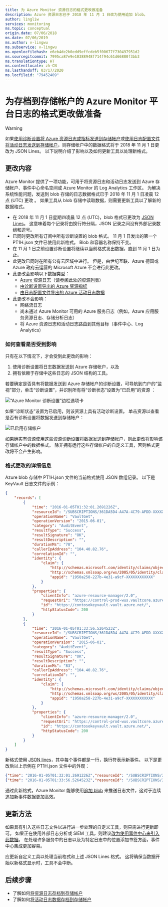 ```yaml
---
title: 为 Azure Monitor 资源日志的格式更改做准备
description: Azure 资源日志已于 2018 年 11 月 1 日改为使用追加 blob。
author: lingliw
services: monitoring
ms.topic: conceptual
origin.date: 07/06/2018
ms.date: 07/06/2019
ms.author: v-lingwu
ms.subservice: v-lingwu
ms.openlocfilehash: e6eb4de2b0edd9effcdeb5f00677f730497951d2
ms.sourcegitcommit: 7995ca87e9e10388948f714f94c61d66880f3bb3
ms.translationtype: HT
ms.contentlocale: zh-CN
ms.lasthandoff: 03/17/2020
ms.locfileid: "79452409"
---
```

# <a name="prepare-for-format-change-to-azure-monitor-platform-logs-archived-to-a-storage-account"></a>为存档到存储帐户的 Azure Monitor 平台日志的格式更改做准备

> [!WARNING]
> 如果[使用诊断设置将 Azure 资源日志或指标发送到存储帐户](resource-logs-collect-storage.md)或[使用日志配置文件将活动日志发送到存储帐户](resource-logs-collect-storage.md)，则存储帐户中的数据格式将于 2018 年 11 月 1 日更改为 JSON Lines。 以下说明介绍了影响以及如何更新工具以处理新格式。
>

## <a name="what-changed"></a>更改内容

Azure Monitor 提供了一项功能，可用于将资源日志和活动日志发送到 Azure 存储帐户、事件中心命名空间或 Azure Monitor 的 Log Analytics 工作区。 为解决系统性能问题，发送到 blob 存储的日志数据格式已于 2018 年 11 月 1 日凌晨 12 点 (UTC) 更改  。 如果工具从 blob 存储中读取数据，则需要更新工具以了解新的数据格式。

* 在 2018 年 11 月 1 日星期四凌晨 12 点 (UTC)，blob 格式已更改为 [JSON Lines](http://jsonlines.org/)。 这意味着每个记录将由换行符分隔，JSON 记录之间没有外部记录数组和逗号。
* 已同时更改所有订阅中所有诊断设置的 blob 格式。 11 月 1 日发出的第一个 PT1H.json 文件已使用此新格式。 Blob 和容器名称保持不变。
* 在 11 月 1 日之前设置诊断设置将继续以当前格式发出数据，直到 11 月 1 日为止。
* 此更改已同时在所有公有云区域中进行。 但是，由世纪互联、Azure 德国或 Azure 政府云运营的 Microsoft Azure 不会进行此更改。
* 此更改会影响以下数据类型：
  * [Azure 资源日志](resource-logs-collect-storage.md)（[请参阅此处的资源列表](diagnostic-logs-schema.md)）
  * [由诊断设置导出的 Azure 资源指标](diagnostic-settings.md)
  * [由日志配置文件导出的 Azure 活动日志数据](activity-log-collect.md)
* 此更改不会影响：
  * 网络流日志
  * 尚未通过 Azure Monitor 可用的 Azure 服务日志（例如，Azure 应用服务资源日志、存储分析日志）
  * 将 Azure 资源日志和活动日志路由到其他目标（事件中心、Log Analytics）

### <a name="how-to-see-if-you-are-impacted"></a>如何查看是否受到影响

只有在以下情况下，才会受到此更改的影响：
1. 使用诊断设置将日志数据发送到 Azure 存储帐户，以及
2. 拥有依赖于存储中这些日志的 JSON 结构的工具。
 
若要确定是否具有将数据发送到 Azure 存储帐户的诊断设置，可导航到门户的“监视”部分，单击“诊断设置”，并识别所有将“诊断状态”设置为“已启用”的资源     ：

![“Azure Monitor 诊断设置”边栏选项卡](media/diagnostic-logs-append-blobs/portal-diag-settings.png)

如果“诊断状态”设置为已启用，则该资源上具有活动诊断设置。 单击资源以查看是否有诊断设置将数据发送到存储帐户：

![已启用存储帐户](media/diagnostic-logs-append-blobs/portal-storage-enabled.png)

如果确实有资源使用这些资源诊断设置将数据发送到存储帐户，则此更改将影响该存储帐户中的数据格式。 除非拥有运行这些存储帐户的自定义工具，否则格式更改将不会产生影响。

### <a name="details-of-the-format-change"></a>格式更改的详细信息

Azure blob 存储中 PT1H.json 文件的当前格式使用 JSON 数组记录。 以下是 KeyVault 日志文件的示例：

```json
{
    "records": [
        {
            "time": "2016-01-05T01:32:01.2691226Z",
            "resourceId": "/SUBSCRIPTIONS/361DA5D4-A47A-4C79-AFDD-XXXXXXXXXXXX/RESOURCEGROUPS/CONTOSOGROUP/PROVIDERS/MICROSOFT.KEYVAULT/VAULTS/CONTOSOKEYVAULT",
            "operationName": "VaultGet",
            "operationVersion": "2015-06-01",
            "category": "AuditEvent",
            "resultType": "Success",
            "resultSignature": "OK",
            "resultDescription": "",
            "durationMs": "78",
            "callerIpAddress": "104.40.82.76",
            "correlationId": "",
            "identity": {
                "claim": {
                    "http://schemas.microsoft.com/identity/claims/objectidentifier": "d9da5048-2737-4770-bd64-XXXXXXXXXXXX",
                    "http://schemas.xmlsoap.org/ws/2005/05/identity/claims/upn": "live.com#username@outlook.com",
                    "appid": "1950a258-227b-4e31-a9cf-XXXXXXXXXXXX"
                }
            },
            "properties": {
                "clientInfo": "azure-resource-manager/2.0",
                "requestUri": "https://control-prod-wus.vaultcore.azure.net/subscriptions/361da5d4-a47a-4c79-afdd-XXXXXXXXXXXX/resourcegroups/contosoresourcegroup/providers/Microsoft.KeyVault/vaults/contosokeyvault?api-version=2015-06-01",
                "id": "https://contosokeyvault.vault.azure.net/",
                "httpStatusCode": 200
            }
        },
        {
            "time": "2016-01-05T01:33:56.5264523Z",
            "resourceId": "/SUBSCRIPTIONS/361DA5D4-A47A-4C79-AFDD-XXXXXXXXXXXX/RESOURCEGROUPS/CONTOSOGROUP/PROVIDERS/MICROSOFT.KEYVAULT/VAULTS/CONTOSOKEYVAULT",
            "operationName": "VaultGet",
            "operationVersion": "2015-06-01",
            "category": "AuditEvent",
            "resultType": "Success",
            "resultSignature": "OK",
            "resultDescription": "",
            "durationMs": "83",
            "callerIpAddress": "104.40.82.76",
            "correlationId": "",
            "identity": {
                "claim": {
                    "http://schemas.microsoft.com/identity/claims/objectidentifier": "d9da5048-2737-4770-bd64-XXXXXXXXXXXX",
                    "http://schemas.xmlsoap.org/ws/2005/05/identity/claims/upn": "live.com#username@outlook.com",
                    "appid": "1950a258-227b-4e31-a9cf-XXXXXXXXXXXX"
                }
            },
            "properties": {
                "clientInfo": "azure-resource-manager/2.0",
                "requestUri": "https://control-prod-wus.vaultcore.azure.net/subscriptions/361da5d4-a47a-4c79-afdd-XXXXXXXXXXXX/resourcegroups/contosoresourcegroup/providers/Microsoft.KeyVault/vaults/contosokeyvault?api-version=2015-06-01",
                "id": "https://contosokeyvault.vault.azure.net/",
                "httpStatusCode": 200
            }
        }
    ]
}
```

新格式使用 [JSON lines](http://jsonlines.org/)，其中每个事件都是一行，换行符表示新事件。 以下是更改后以上示例在 PT1H.json 文件中的外观：

```json
{"time": "2016-01-05T01:32:01.2691226Z","resourceId": "/SUBSCRIPTIONS/361DA5D4-A47A-4C79-AFDD-XXXXXXXXXXXX/RESOURCEGROUPS/CONTOSOGROUP/PROVIDERS/MICROSOFT.KEYVAULT/VAULTS/CONTOSOKEYVAULT","operationName": "VaultGet","operationVersion": "2015-06-01","category": "AuditEvent","resultType": "Success","resultSignature": "OK","resultDescription": "","durationMs": "78","callerIpAddress": "104.40.82.76","correlationId": "","identity": {"claim": {"http://schemas.microsoft.com/identity/claims/objectidentifier": "d9da5048-2737-4770-bd64-XXXXXXXXXXXX","http://schemas.xmlsoap.org/ws/2005/05/identity/claims/upn": "live.com#username@outlook.com","appid": "1950a258-227b-4e31-a9cf-XXXXXXXXXXXX"}},"properties": {"clientInfo": "azure-resource-manager/2.0","requestUri": "https://control-prod-wus.vaultcore.azure.net/subscriptions/361da5d4-a47a-4c79-afdd-XXXXXXXXXXXX/resourcegroups/contosoresourcegroup/providers/Microsoft.KeyVault/vaults/contosokeyvault?api-version=2015-06-01","id": "https://contosokeyvault.vault.azure.net/","httpStatusCode": 200}}
{"time": "2016-01-05T01:33:56.5264523Z","resourceId": "/SUBSCRIPTIONS/361DA5D4-A47A-4C79-AFDD-XXXXXXXXXXXX/RESOURCEGROUPS/CONTOSOGROUP/PROVIDERS/MICROSOFT.KEYVAULT/VAULTS/CONTOSOKEYVAULT","operationName": "VaultGet","operationVersion": "2015-06-01","category": "AuditEvent","resultType": "Success","resultSignature": "OK","resultDescription": "","durationMs": "83","callerIpAddress": "104.40.82.76","correlationId": "","identity": {"claim": {"http://schemas.microsoft.com/identity/claims/objectidentifier": "d9da5048-2737-4770-bd64-XXXXXXXXXXXX","http://schemas.xmlsoap.org/ws/2005/05/identity/claims/upn": "live.com#username@outlook.com","appid": "1950a258-227b-4e31-a9cf-XXXXXXXXXXXX"}},"properties": {"clientInfo": "azure-resource-manager/2.0","requestUri": "https://control-prod-wus.vaultcore.azure.net/subscriptions/361da5d4-a47a-4c79-afdd-XXXXXXXXXXXX/resourcegroups/contosoresourcegroup/providers/Microsoft.KeyVault/vaults/contosokeyvault?api-version=2015-06-01","id": "https://contosokeyvault.vault.azure.net/","httpStatusCode": 200}}
```

通过此新格式，Azure Monitor 能够使用[追加 blob](https://docs.microsoft.com/rest/api/storageservices/understanding-block-blobs--append-blobs--and-page-blobs#about-append-blobs) 来推送日志文件，这对于连续追加新事件数据更加高效。

## <a name="how-to-update"></a>更新方法

如果具有引入这些日志文件以进行进一步处理的自定义工具，则只需进行更新即可。 如果正在使用外部日志分析或 SIEM 工具，则建议[改为使用事件中心来引入此数据](https://azure.microsoft.com/blog/use-azure-monitor-to-integrate-with-siem-tools/)。 在处理许多服务中的日志以及为特定日志中的位置添加书签方面，事件中心集成更加容易。

应更新自定义工具以处理当前格式和上述 JSON Lines 格式。 这将确保当数据开始以新格式显示时，工具不会中断。

## <a name="next-steps"></a>后续步骤

* 了解如何[将资源日志存档到存储帐户](./../../azure-monitor/platform/archive-diagnostic-logs.md)
* 了解如何[将活动日志数据存档到存储帐户](./../../azure-monitor/platform/activity-log-export.md)

